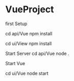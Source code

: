 # VueProject

first Setup

cd api/Vue
npm install

cd ui/View
npm install


Start Server
cd api/Vue
node .


Start Vue

cd ui/Vue
node start
